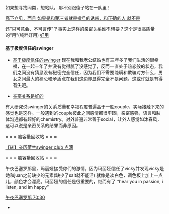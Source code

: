 
如果想寻找同类，想站队，那不别跟傻子站在一队里！

[高下立见，而且 如果是和第三者就是撒旦的诱惑，和正确的人 就不是](https://twitter.com/lclc560/status/832416262441406464)

还“只可意会、不可言传”？事实上这样的亲密关系谁不想要？这个是很高质量的“用”(纯粹好用) [好用](https://twitter.com/lclc560/status/831807976637812736#不只是去看你，而是要去用你。)

#### 基于极度信任的swinger

- [基于极度信任的swinger](https://www.zhihu.com/question/40533645)
现在我和我老公结婚也有三年多了我们生活的很幸福，在一起十年了并没有觉得腻了没感觉了，反而一直处于热恋般的状态，我们之间没有猜忌没有秘密完全信任，因为我们不需要隐瞒和欺骗对方什么，男女之间最大的猜忌和矛盾点在我们这边却显得完全不是问题，这或许就是有得有失吧。

- [亲密关系是好的](https://twitter.com/lclc560/status/833144985742565376)

有人研究说swinger的关系质量和幸福程度普遍高于一般couple，实际接触下来的感觉也是这样。一般遇到的couple彼此之间感情都很牢固，亲密感强，语言和肢体沟通都有超好的chemistry。对外普遍非常善于social，让外人感觉如沐春风，这可以说是亲密关系的结果而非原因。

= = = 脑容量回收站 = = =

[【转】亲历荷兰swinger club 点滴](http://blog.ifeng.com/article/26747241.html)

= = = 脑容量回收站 = = =

午夜巴塞罗那里，玛丽娅接受你们的激情，因为玛丽娅信任了vicky并发现vicky是她和juan之前缺少的元素(缺少了salt就不能活)
就像是淡白色，调色板上加上一点儿，颜色才会漂亮。玛丽娅的信任是很重要的，继而有了 “hear you in passion, i listen, and im happy”

[午夜巴塞罗那 70:30](http://www.bilibili.com/video/av2065903/)

-

